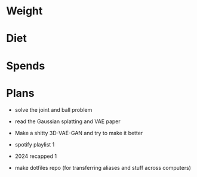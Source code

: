 # Weight

# Diet

# Spends

# Plans
- solve the joint and ball problem
- read the Gaussian splatting and VAE paper 

- Make a shitty 3D-VAE-GAN and try to make it better
- spotify playlist 1
- 2024 recapped 1
- make dotfiles repo (for transferring aliases and stuff across computers)
